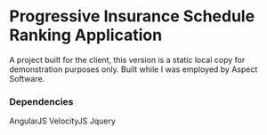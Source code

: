 # Progressive Insurance Schedule Ranking Application
A project built for the client, this version is a static local copy for demonstration purposes only. Built while I was employed by Aspect Software.

### Dependencies
AngularJS
VelocityJS
Jquery

